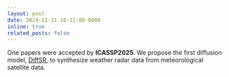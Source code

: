 ```yaml
---
layout: post
date: 2024-11-11 16:11:00-0400
inline: true
related_posts: false
---
```


One papers were accepted by **ICASSP2025**. We propose the first diffusion model, [DiffSR](https://arxiv.org/pdf/2411.06714), to synthesize weather radar data from meteorological satellite data.